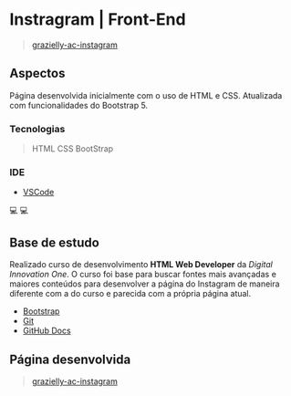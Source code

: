# Instragram | Front-End #
>[grazielly-ac-instagram](https://grazielly-ac.github.io/front-end-insta/)


## Aspectos ##

Página desenvolvida inicialmente com o uso de HTML e CSS. Atualizada com funcionalidades do Bootstrap 5.

### Tecnologias ###

>HTML
>CSS
>BootStrap

### IDE ###
* [VSCode](https://code.visualstudio.com/download)

:computer:   :computer:
## Base de estudo ##

Realizado curso de desenvolvimento **HTML Web Developer** da *Digital Innovation One*. O curso foi base para buscar fontes mais avançadas e maiores conteúdos para desenvolver a página do Instagram de maneira diferente com a do curso e parecida com a própria página atual.

* [Bootstrap](https://getbootstrap.com/docs/5.0/getting-started/introduction/)
* [Git](https://git-scm.com/)
* [GitHub Docs](https://docs.github.com/pt/github/writing-on-github/basic-writing-and-formatting-syntax#links)

## Página desenvolvida ##

>[grazielly-ac-instagram](https://grazielly-ac.github.io/front-end-insta/)

